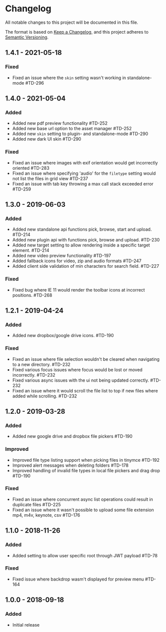 # Changelog
All notable changes to this project will be documented in this file.

The format is based on [Keep a Changelog](https://keepachangelog.com/en/1.0.0/),
and this project adheres to [Semantic Versioning](https://semver.org/spec/v2.0.0.html).

## 1.4.1 - 2021-05-18

### Fixed
- Fixed an issue where the `skin` setting wasn't working in standalone-mode #TD-296

## 1.4.0 - 2021-05-04

### Added
- Added new pdf preview functionality #TD-252
- Added new base url option to the asset manager #TD-252
- Added new `skin` setting to plugin- and standalone-mode #TD-290
- Added new dark UI skin #TD-290

### Fixed
- Fixed an issue where images with exif orientation would get incorrectly oriented #TD-283
- Fixed an issue where specifying 'audio' for the `filetype` setting would not list the files in grid view #TD-237
- Fixed an issue with tab key throwing a max call stack exceeded error #TD-259

## 1.3.0 - 2019-06-03

### Added
- Added new standalone api functions pick, browse, start and upload. #TD-214
- Added new plugin api with functions pick, browse and upload. #TD-230
- Added new target setting to allow rendering inside a specific target element. #TD-214
- Added new video preview functionality #TD-197
- Added fallback icons for video, zip and audio formats #TD-247
- Added client side validation of min characters for search field. #TD-227

### Fixed
- Fixed bug where IE 11 would render the toolbar icons at incorrect positions. #TD-268

## 1.2.1 - 2019-04-24

### Added
- Added new dropbox/google drive icons. #TD-190

### Fixed
- Fixed an issue where file selection wouldn't be cleared when navigating to a new directory. #TD-232
- Fixed various focus issues where focus would be lost or moved incorrectly. #TD-232
- Fixed various async issues with the ui not being updated correctly. #TD-232
- Fixed an issue where it would scroll the file list to top if new files where added while scrolling. #TD-232

## 1.2.0 - 2019-03-28

### Added
- Added new google drive and dropbox file pickers #TD-190

### Improved
- Improved file type listing support when picking files in tinymce #TD-192
- Improved alert messages when deleting folders #TD-178
- Improved handling of invalid file types in local file pickers and drag drop #TD-190

### Fixed
- Fixed an issue where concurrent async list operations could result in duplicate files #TD-225
- Fixed an issue where it wasn't possible to upload some file extension mp4, m4v, keynote, csv #TD-176

## 1.1.0 - 2018-11-26

### Added
- Added setting to allow user specific root through JWT payload #TD-78

### Fixed
- Fixed issue where backdrop wasm't displayed for preview menu #TD-164

## 1.0.0 - 2018-09-18

### Added
- Initial release
